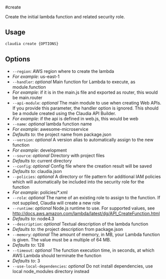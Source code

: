 #create

Create the initial lambda function and related security role.

## Usage

```bash
claudia create {OPTIONS}
```

## Options

*  `--region`:  AWS region where to create the lambda
  * _For example_: us-east-1
*  `--handler`:  _optional_ Main function for Lambda to execute, as module.function
  * _For example_: if it is in the main.js file and exported as router, this would be main.router
*  `--api-module`:  _optional_ The main module to use when creating Web APIs. 
  If you provide this parameter, the handler option is ignored.
  This should be a module created using the Claudia API Builder.
  * _For example_: if the api is defined in web.js, this would be web
*  `--name`:  _optional_ lambda function name
  * _For example_: awesome-microservice
  * _Defaults to_: the project name from package.json
*  `--version`:  _optional_ A version alias to automatically assign to the new function
  * _For example_: development
*  `--source`:  _optional_ Directory with project files
  * _Defaults to_: current directory
*  `--config`:  _optional_ Config file where the creation result will be saved
  * _Defaults to_: claudia.json
*  `--policies`:  _optional_ A directory or file pattern for additional IAM policies
  which will automatically be included into the security role for the function
  * _For example_: policies/*.xml
*  `--role`:  _optional_ The name of an existing role to assign to the function. 
  If not supplied, Claudia will create a new role
*  `--runtime`:  _optional_ Node.js runtime to use. For supported values, see
  http://docs.aws.amazon.com/lambda/latest/dg/API_CreateFunction.html
  * _Defaults to_: node4.3
*  `--description`:  _optional_ Textual description of the lambda function
  * _Defaults to_: the project description from package.json
*  `--memory`:  _optional_ The amount of memory, in MB, your Lambda function is given.
  The value must be a multiple of 64 MB.
  * _Defaults to_: 128
*  `--timeout`:  _optional_ The function execution time, in seconds, at which AWS Lambda should terminate the function
  * _Defaults to_: 3
*  `--use-local-dependencies`:  _optional_ Do not install dependencies, use local node_modules directory instead
